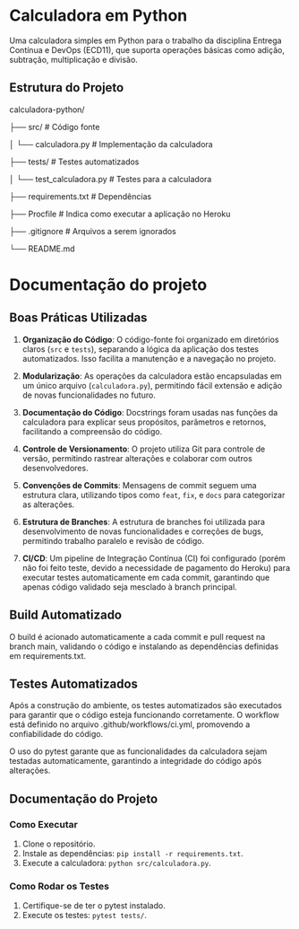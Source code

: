 # Calculadora em Python

Uma calculadora simples em Python para o trabalho da disciplina Entrega Contínua e DevOps (ECD11), que suporta operações básicas como adição, subtração, multiplicação e divisão.

## Estrutura do Projeto

calculadora-python/ 

├── src/ # Código fonte 

│ └── calculadora.py # Implementação da calculadora 

├── tests/ # Testes automatizados 

│ └── test_calculadora.py # Testes para a calculadora 

├── requirements.txt # Dependências 

├── Procfile                 # Indica como executar a aplicação no Heroku

├── .gitignore # Arquivos a serem ignorados 

└── README.md 

# Documentação do projeto

## Boas Práticas Utilizadas

1. **Organização do Código**: O código-fonte foi organizado em diretórios claros (`src` e `tests`), separando a lógica da aplicação dos testes automatizados. Isso facilita a manutenção e a navegação no projeto.

2. **Modularização**: As operações da calculadora estão encapsuladas em um único arquivo (`calculadora.py`), permitindo fácil extensão e adição de novas funcionalidades no futuro.

3. **Documentação do Código**: Docstrings foram usadas nas funções da calculadora para explicar seus propósitos, parâmetros e retornos, facilitando a compreensão do código.

4. **Controle de Versionamento**: O projeto utiliza Git para controle de versão, permitindo rastrear alterações e colaborar com outros desenvolvedores.

5. **Convenções de Commits**: Mensagens de commit seguem uma estrutura clara, utilizando tipos como `feat`, `fix`, e `docs` para categorizar as alterações.

6. **Estrutura de Branches**: A estrutura de branches foi utilizada para desenvolvimento de novas funcionalidades e correções de bugs, permitindo trabalho paralelo e revisão de código.

8. **CI/CD**: Um pipeline de Integração Contínua (CI) foi configurado (porém não foi feito teste, devido a necessidade de pagamento do Heroku) para executar testes automaticamente em cada commit, garantindo que apenas código validado seja mesclado à branch principal.

## Build Automatizado

O build é acionado automaticamente a cada commit e pull request na branch main, validando o código e instalando as dependências definidas em requirements.txt.

## Testes Automatizados

Após a construção do ambiente, os testes automatizados são executados para garantir que o código esteja funcionando corretamente. O workflow está definido no arquivo .github/workflows/ci.yml, promovendo a confiabilidade do código.

O uso do pytest garante que as funcionalidades da calculadora sejam testadas automaticamente, garantindo a integridade do código após alterações.

## Documentação do Projeto

### Como Executar

1. Clone o repositório.
2. Instale as dependências: `pip install -r requirements.txt`.
3. Execute a calculadora: `python src/calculadora.py`.

### Como Rodar os Testes

1. Certifique-se de ter o pytest instalado.
2. Execute os testes: `pytest tests/`.
